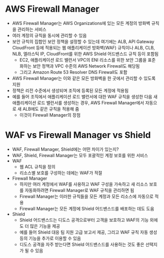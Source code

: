 # AWS Firewall Manager

- AWS Firewall Manager는 AWS Organizations에 있는 모든 계정의 방화벽 규칙을 관리하는 서비스
- 여러 계정의 규칙을 동시에 관리할 수 있음
- 보안 규칙의 집합인 보안 정책을 설정할 수 있는데 여기에는 ALB, API Gateway CloudFront 등에 적용되는 웹 애플리케이션 방화벽(WAF) 규칙이나 ALB, CLB, NLB, 엘라스틱 IP, CloudFront를 위한 AWS Shield 어드밴스드 규칙 등이 포함됨
	- EC2, 애플리케이션 로드 밸런서 VPC의 ENI 리소스를 위한 보안 그룹을 표준화하는 보안 정책과 VPC 수준의 AWS Network Firewall도 해당됨
	- 그리고 Amazon Route 53 Resolver DNS Firewall도 포함
- AWS Firewall Manager는 이와 같은 모든 방화벽을 한 곳에서 관리할 수 있도록 지원
- 정책은 리전 수준에서 생성되며 조직에 등록된 모든 계정에 적용됨
- 예를 들어 조직에서 애플리케이션 로드 밸런서에 대한 WAF 규칙을 생성한 다음 새 애플리케이션 로드 밸런서를 생성하는 경우, AWS Firewall Manager에서 자동으로 새 ALB에도 같은 규칙을 적용해 줌
	- 이것이 Firewall Manager의 장점

# WAF vs Firewall Manager vs Shield

- WAF, Firewall Manager, Shield에는 어떤 차이가 있는지?
- WAF, Shield, Firewall Manager는 모두 포괄적인 계정 보호를 위한 서비스
- WAF
	- 웹 ACL 규칙을 정의
	- 리소스별 보호를 구성하는 데에는 WAF가 적절
- Firewall Manager 
	- 하지만 여러 계정에서 WAF를 사용하고 WAF 구성을 가속하고 새 리소스 보호를 자동화하려면 Firewall Manager로 WAF 규칙을 관리하면 됨
	- Firewall Manager는 이러한 규칙들을 모든 계정과 모든 리소스에 자동으로 적용
	- Firewall Manager는 모든 계정에 Shield 어드밴스드를 배포하는 데도 도움
- Shield
	- Shield 어드밴스드는 디도스 공격으로부터 고객을 보호하고 WAF의 기능 외에도 더 많은 기능을 제공
	- 예를 들어 Shield 대응 팀 지원 고급 보고서 제공, 그리고 WAF 규칙 자동 생성 등의 기능을 추가로 이용할 수 있음
	- 디도스 공격을 자주 받는다면 Shield 어드밴스드를 사용하는 것도 좋은 선택지가 될 수 있음

